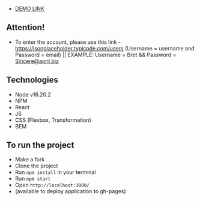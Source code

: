 - [DEMO LINK]()

## Attention!
 - To enter the account, please use this link - https://jsonplaceholder.typicode.com/users (Username = username and Password = email) || EXAMPLE: Username = Bret && Password = Sincere@april.biz


## Technologies
- Node v16.20.2
- NPM
- React
- JS
- CSS (Flexbox, Transformation)
- BEM

## To run the project
- Make a fork
- Clone the project
- Run `npm install` in your terminal
- Run `npm start`
- Open `http://localhost:3000/`
- (available to deploy application to gh-pages)
